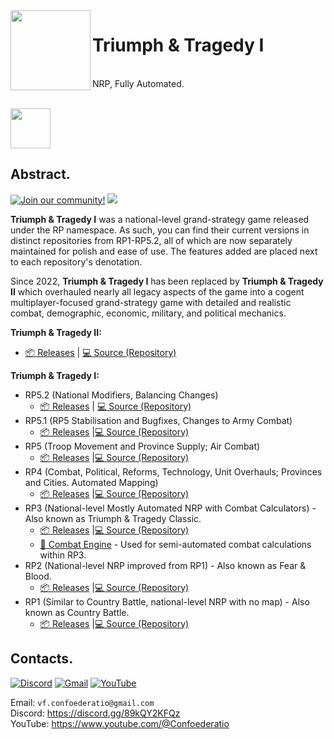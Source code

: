 <img src = "https://i.postimg.cc/QMP9zLCq/Triumph-And-Tragedy.png" width = 128 height = 128 align = "left">
<div id = "toc">
  <ul>
    <summary>
      <h1>Triumph & Tragedy I</h1><br>NRP, Fully Automated.
    </summary>
  </ul>
</div>
<br>
<img src = "https://i.postimg.cc/hjTYphY2/ctd-light-logo.png" height = "64">

## Abstract.
[![Join our community!](https://img.shields.io/discord/548994743925997570?label=Discord&style=for-the-badge)](https://discord.gg/89kQY2KFQz) ![](https://img.shields.io/github/languages/code-size/Confoederatio/AnalyticalEngine?style=for-the-badge)

**Triumph & Tragedy I** was a national-level grand-strategy game released under the RP namespace. As such, you can find their current versions in distinct repositories from RP1-RP5.2, all of which are now separately maintained for polish and ease of use. The features added are placed next to each repository's denotation.

Since 2022, **Triumph & Tragedy I** has been replaced by **Triumph & Tragedy II** which overhauled nearly all legacy aspects of the game into a cogent multiplayer-focused grand-strategy game with detailed and realistic combat, demographic, economic, military, and political mechanics.

**Triumph & Tragedy II:**
- [📦 Releases](https://github.com/Confoederatio/TriumphAndTragedy/releases) | [💻 Source (Repository)](https://github.com/Confoederatio/TriumphAndTragedy)

**Triumph & Tragedy I:**
- RP5.2 (National Modifiers, Balancing Changes)
  - [📦 Releases](https://github.com/Confoederatio/RP5.2/releases) | [💻 Source (Repository)](https://github.com/Confoederatio/RP5.2)
- RP5.1 (RP5 Stabilisation and Bugfixes, Changes to Army Combat)
  - [📦 Releases](https://github.com/Confoederatio/RP5.1/releases) |[💻 Source (Repository)](https://github.com/Confoederatio/RP5.2)
- RP5 (Troop Movement and Province Supply; Air Combat)
  - [📦 Releases](https://github.com/Confoederatio/RP5/releases) |[💻 Source (Repository)](https://github.com/Confoederatio/RP5)
- RP4 (Combat, Political, Reforms, Technology, Unit Overhauls; Provinces and Cities. Automated Mapping)
  - [📦 Releases](https://github.com/Confoederatio/RP4/releases) |[💻 Source (Repository)](https://github.com/Confoederatio/RP4)
- RP3 (National-level Mostly Automated NRP with Combat Calculators) - Also known as Triumph & Tragedy Classic.
  - [📦 Releases](https://github.com/Confoederatio/RP3/releases) |[💻 Source (Repository)](https://github.com/Confoederatio/RP3)
  - [💂 Combat Engine](https://github.com/Confoederatio/RP3/blob/main/combat_calculator.html) - Used for semi-automated combat calculations within RP3.
- RP2 (National-level NRP improved from RP1) - Also known as Fear & Blood.
  - [📦 Releases](https://github.com/Confoederatio/RP2/releases) |[💻 Source (Repository)](https://github.com/Confoederatio/RP2)
- RP1 (Similar to Country Battle, national-level NRP with no map) - Also known as Country Battle.
  - [📦 Releases](https://github.com/Confoederatio/RP1/releases) |[💻 Source (Repository)](https://github.com/Confoederatio/RP1)

## Contacts.

[![Discord](https://img.shields.io/badge/Discord-%235865F2.svg?style=for-the-badge&logo=discord&logoColor=white)](https://discord.gg/89kQY2KFQz) [![Gmail](https://img.shields.io/badge/Gmail-D14836?style=for-the-badge&logo=gmail&logoColor=white)](mailto:vf.confoederatio@gmail.com) [![YouTube](https://img.shields.io/badge/YouTube-%23FF0000.svg?style=for-the-badge&logo=YouTube&logoColor=white)](https://www.youtube.com/@Confoederatio) 

Email: `vf.confoederatio@gmail.com`<br>
Discord: https://discord.gg/89kQY2KFQz<br>
YouTube: https://www.youtube.com/@Confoederatio
